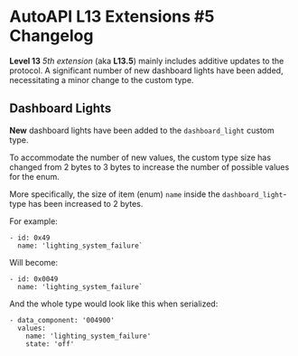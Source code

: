 # AutoAPI L13 Extensions #5 Changelog

**Level 13** _5th extension_ (aka **L13.5**) mainly includes additive updates to the protocol. A significant number of new dashboard lights have been added, necessitating a minor change to the custom type.

## Dashboard Lights

**New** dashboard lights have been added to the `dashboard_light` custom type.

To accommodate the number of new values, the custom type size has changed from 2 bytes to 3 bytes to increase the number of possible values for the enum.

More specifically, the size of item (enum) `name` inside the `dashboard_light`-type has been increased to 2 bytes.

For example:
```
- id: 0x49
  name: 'lighting_system_failure`
```

Will become:
```
- id: 0x0049
  name: 'lighting_system_failure`
```

And the whole type would look like this when serialized:
```
- data_component: '004900'
  values:
    name: 'lighting_system_failure'
    state: 'off'
```